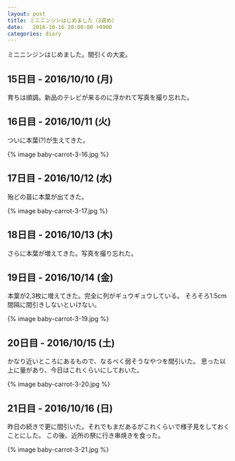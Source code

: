 ```yaml
---
layout: post
title: ミニニンジンはじめました（3週め）
date:   2016-10-16 20:00:00 +0900
categories: diary
---
```


ミニニンジンはじめました。間引くの大変。

## 15日目 - 2016/10/10 (月)
育ちは順調。新品のテレビが来るのに浮かれて写真を撮り忘れた。

## 16日目 - 2016/10/11 (火)
ついに本葉(?)が生えてきた。

{% image baby-carrot-3-16.jpg %}

## 17日目 - 2016/10/12 (水)
殆どの苗に本葉が出てきた。

{% image baby-carrot-3-17.jpg %}

## 18日目 - 2016/10/13 (木)
さらに本葉が増えてきた。写真を撮り忘れた。

## 19日目 - 2016/10/14 (金)
本葉が2,3枚に増えてきた。完全に列がギュウギュウしている。
そろそろ1.5cm間隔に間引きしないといけない。

{% image baby-carrot-3-19.jpg %}

## 20日目 - 2016/10/15 (土)
かなり近いところにあるもので、なるべく弱そうなやつを間引いた。
思った以上に量があり、今日はこれくらいにしておいた。

{% image baby-carrot-3-20.jpg %}

## 21日目 - 2016/10/16 (日)
昨日の続きで更に間引いた。それでもまだあるがこれくらいで様子見をしておくことにした。
この後、近所の祭に行き串焼きを食った。

{% image baby-carrot-3-21.jpg %}
